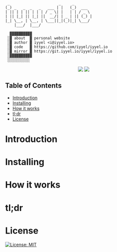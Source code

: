 ```
 _                      _     _        
(_) _   _  _   _   ___ | |   (_)  ___  
| || | | || | | | / _ \| |   | | / _ \ 
| || |_| || |_| ||  __/| | _ | || (_) |
|_| \__, | \__, | \___||_|(_)|_| \___/ 
    |___/  |___/ 
   
  ▓▓▓▓▓▓▓▓▓▓
 ░▓ about  ▓ personal website
 ░▓ author ▓ iyyel <i@iyyel.io>
 ░▓ code   ▓ https://github.com/iyyel/iyyel.io
 ░▓ mirror ▓ https://git.iyyel.io/iyyel/iyyel.io
 ░▓▓▓▓▓▓▓▓▓▓
 ░░░░░░░░░░
```

<p align="center">
<a href="https://travis-ci.org/iyyel/iyyel.io"><img src="https://travis-ci.org/iyyel/iyyel.io.svg?branch=master"></a>
<a href="./LICENSE.md"><img src="https://img.shields.io/badge/license-MIT-blue.svg"></a>
</p>

## Table of Contents
 - [Introduction](#Introduction)
 - [Installing](#Installing)
 - [How it works](#How-it-works)
 - [tl;dr](#tldr)
 - [License](#License)

# Introduction

# Installing

# How it works

# tl;dr

# License

[![License: MIT](https://img.shields.io/badge/License-MIT-yellow.svg)](LICENSE.md)

